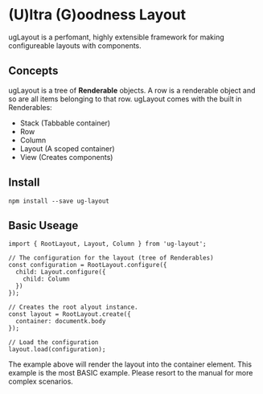 (U)ltra (G)oodness Layout
=========================

ugLayout is a perfomant, highly extensible framework for making configureable layouts with components.

Concepts
--------

ugLayout is a tree of **Renderable** objects. A row is a renderable object and so are all items belonging to that row. ugLayout comes with the built in Renderables:

- Stack (Tabbable container)
- Row
- Column
- Layout (A scoped container)
- View (Creates components)

Install
-------

`npm install --save ug-layout`

Basic Useage
------------

```
import { RootLayout, Layout, Column } from 'ug-layout';

// The configuration for the layout (tree of Renderables)
const configuration = RootLayout.configure({
  child: Layout.configure({
    child: Column  
  })
});

// Creates the root alyout instance.
const layout = RootLayout.create({
  container: documentk.body
});

// Load the configuration
layout.load(configuration);
```

The example above will render the layout into the container element. This example is the most BASIC example. Please resort to the manual for more complex scenarios.
